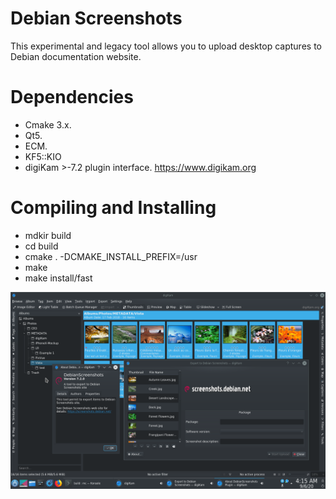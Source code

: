 # Debian Screenshots

This experimental and legacy tool allows you to upload desktop captures to Debian documentation website.

# Dependencies

- Cmake 3.x.
- Qt5.
- ECM.
- KF5::KIO
- digiKam >-7.2 plugin interface. <https://www.digikam.org>

# Compiling and Installing

- mdkir build
- cd build
- cmake . -DCMAKE_INSTALL_PREFIX=/usr
- make
- make install/fast

![](dsplugin.png)
